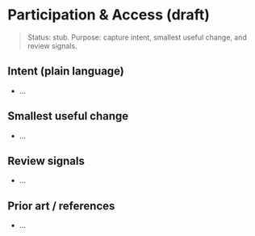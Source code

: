 <!-- status: stub; target: 150+ words -->
<!-- status: stub; target: 150+ words -->
<!-- status: stub; target: 150+ words -->
<!-- status: stub; target: 150+ words -->
# Participation & Access (draft)

> Status: stub. Purpose: capture intent, smallest useful change, and review signals.

## Intent (plain language)
- …

## Smallest useful change
- …

## Review signals
- …

## Prior art / references
- …





